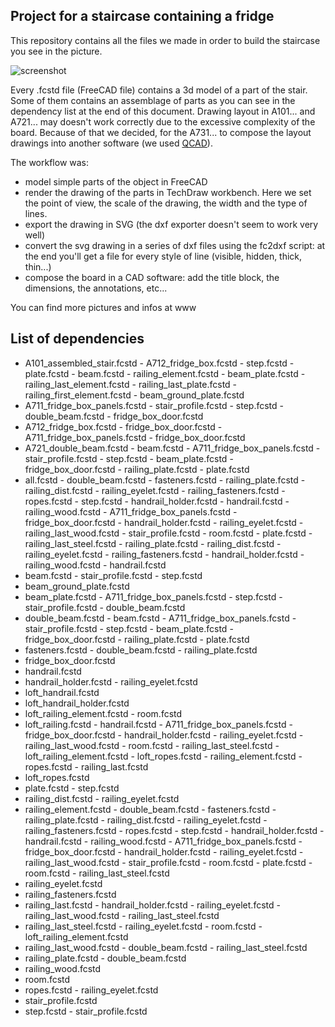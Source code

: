 Project for a staircase containing a fridge
-------




This repository contains all the files we made in order to build the staircase you see in the picture.

![screenshot](https://farm5.staticflickr.com/4359/35981295464_190944cec7_z.jpg)

Every .fcstd file (FreeCAD file) contains a 3d model of a part of the stair. Some of them contains an assemblage of parts as you can see in the dependency list at the end of this document.
Drawing layout in A101... and A721... may doesn't work correctly due to the excessive complexity of the board.
Because of that we decided, for the A731... to compose the layout drawings into another software (we used [QCAD](http://qcad.org/en/)).

The workflow was:

 - model simple parts of the object in FreeCAD
 - render the drawing of the parts in TechDraw workbench. Here we set the point of view, the scale of the drawing, the width and the type of lines.
 - export the drawing in SVG (the dxf exporter doesn't seem to work very well)
 - convert the svg drawing in a series of dxf files using the fc2dxf script: at the end you'll get a file for every style of line (visible, hidden, thick, thin...)
 - compose the board in a CAD software: add the title block, the dimensions, the annotations, etc...

You can find more pictures and infos at www

List of dependencies
----------

 - A101_assembled_stair.fcstd
	    - A712_fridge_box.fcstd
	    - step.fcstd
	    - plate.fcstd
	    - beam.fcstd
	    - railing_element.fcstd
	    - beam_plate.fcstd
	    - railing_last_element.fcstd
	    - railing_last_plate.fcstd
	    - railing_first_element.fcstd
	    - beam_ground_plate.fcstd
 - A711_fridge_box_panels.fcstd
		- stair_profile.fcstd
		- step.fcstd
		- double_beam.fcstd
		- fridge_box_door.fcstd
 - A712_fridge_box.fcstd
		- fridge_box_door.fcstd
		- A711_fridge_box_panels.fcstd
		- fridge_box_door.fcstd
 - A721_double_beam.fcstd
		- beam.fcstd
		- A711_fridge_box_panels.fcstd
		- stair_profile.fcstd
		- step.fcstd
		- beam_plate.fcstd
		- fridge_box_door.fcstd
		- railing_plate.fcstd
		- plate.fcstd
 - all.fcstd
		- double_beam.fcstd
		- fasteners.fcstd
		- railing_plate.fcstd
		- railing_dist.fcstd
		- railing_eyelet.fcstd
		- railing_fasteners.fcstd
		- ropes.fcstd
		- step.fcstd
		- handrail_holder.fcstd
		- handrail.fcstd
		- railing_wood.fcstd
		- A711_fridge_box_panels.fcstd
		- fridge_box_door.fcstd
		- handrail_holder.fcstd
		- railing_eyelet.fcstd
		- railing_last_wood.fcstd
		- stair_profile.fcstd
		- room.fcstd
		- plate.fcstd
		- railing_last_steel.fcstd
		- railing_plate.fcstd
		- railing_dist.fcstd
		- railing_eyelet.fcstd
		- railing_fasteners.fcstd
		- handrail_holder.fcstd
		- railing_wood.fcstd
		- handrail.fcstd
 - beam.fcstd
		- stair_profile.fcstd
		- step.fcstd
 - beam_ground_plate.fcstd
 - beam_plate.fcstd
		- A711_fridge_box_panels.fcstd
		- step.fcstd
		- stair_profile.fcstd
		- double_beam.fcstd
 - double_beam.fcstd
		- beam.fcstd
		- A711_fridge_box_panels.fcstd
		- stair_profile.fcstd
		- step.fcstd
		- beam_plate.fcstd
		- fridge_box_door.fcstd
		- railing_plate.fcstd
		- plate.fcstd
 - fasteners.fcstd
		- double_beam.fcstd
		- railing_plate.fcstd
 - fridge_box_door.fcstd
 - handrail.fcstd
 - handrail_holder.fcstd
		- railing_eyelet.fcstd
 - loft_handrail.fcstd
 - loft_handrail_holder.fcstd
 - loft_railing_element.fcstd
		- room.fcstd
 - loft_railing.fcstd
		- handrail.fcstd
		- A711_fridge_box_panels.fcstd
		- fridge_box_door.fcstd
		- handrail_holder.fcstd
		- railing_eyelet.fcstd
		- railing_last_wood.fcstd
		- room.fcstd
		- railing_last_steel.fcstd
		- loft_railing_element.fcstd
		- loft_ropes.fcstd
		- railing_element.fcstd
		- ropes.fcstd
		- railing_last.fcstd
 - loft_ropes.fcstd
 - plate.fcstd
		- step.fcstd
 - railing_dist.fcstd
		- railing_eyelet.fcstd
 - railing_element.fcstd
		- double_beam.fcstd
		- fasteners.fcstd
		- railing_plate.fcstd
		- railing_dist.fcstd
		- railing_eyelet.fcstd
		- railing_fasteners.fcstd
		- ropes.fcstd
		- step.fcstd
		- handrail_holder.fcstd
		- handrail.fcstd
		- railing_wood.fcstd
		- A711_fridge_box_panels.fcstd
		- fridge_box_door.fcstd
		- handrail_holder.fcstd
		- railing_eyelet.fcstd
		- railing_last_wood.fcstd
		- stair_profile.fcstd
		- room.fcstd
		- plate.fcstd
		- room.fcstd
		- railing_last_steel.fcstd
 - railing_eyelet.fcstd
 - railing_fasteners.fcstd
 - railing_last.fcstd
		- handrail_holder.fcstd
		- railing_eyelet.fcstd
		- railing_last_wood.fcstd
		- railing_last_steel.fcstd
 - railing_last_steel.fcstd
		- railing_eyelet.fcstd
		- room.fcstd
		- loft_railing_element.fcstd
 - railing_last_wood.fcstd
		- double_beam.fcstd
		- railing_last_steel.fcstd
 - railing_plate.fcstd
		- double_beam.fcstd
 - railing_wood.fcstd
 - room.fcstd
 - ropes.fcstd
		- railing_eyelet.fcstd
 - stair_profile.fcstd
 - step.fcstd
		- stair_profile.fcstd
